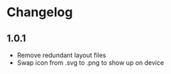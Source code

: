 # Changelog
## 1.0.1
- Remove redundant layout files
- Swap icon from .svg to .png to show up on device